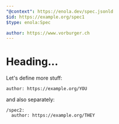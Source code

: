 ```yaml
---
"@context": https://enola.dev/spec.jsonld
$id: https://example.org/spec1
$type: enola:Spec

author: https://www.vorburger.ch
---
```


# Heading...

Let's define more stuff:

```yaml-ld
author: https://example.org/YOU
```

and also separately:

```yaml-ld
/spec2:
  author: https://example.org/THEY
```
